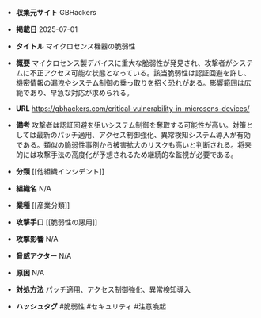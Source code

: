 - **収集元サイト**
GBHackers

- **掲載日**
2025-07-01

- **タイトル**
マイクロセンス機器の脆弱性

- **概要**
マイクロセンス製デバイスに重大な脆弱性が発見され、攻撃者がシステムに不正アクセス可能な状態となっている。該当脆弱性は認証回避を許し、機密情報の漏洩やシステム制御の乗っ取りを招く恐れがある。影響範囲は広範であり、早急な対応が求められる。

- **URL**
https://gbhackers.com/critical-vulnerability-in-microsens-devices/

- **備考**
攻撃者は認証回避を狙いシステム制御を奪取する可能性が高い。対策としては最新のパッチ適用、アクセス制御強化、異常検知システム導入が有効である。類似の脆弱性事例から被害拡大のリスクも高いと判断される。将来的には攻撃手法の高度化が予想されるため継続的な監視が必要である。

- **分類**
[[他組織インシデント]]

- **組織名**
N/A

- **業種**
[[産業分類]]

- **攻撃手口**
[[脆弱性の悪用]]

- **攻撃影響**
N/A

- **脅威アクター**
N/A

- **原因**
N/A

- **対処方法**
パッチ適用、アクセス制御強化、異常検知導入

- **ハッシュタグ**
#脆弱性 #セキュリティ #注意喚起
